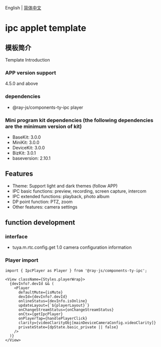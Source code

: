 English | [简体中文](./README-zh_CN.md)

# ipc applet template

## 模板简介

Template Introduction

### APP version support

4.5.0 and above

### dependencies

- @ray-js/components-ty-ipc player

### Mini program kit dependencies (the following dependencies are the minimum version of kit)

- BaseKit: 3.0.0
- MiniKit: 3.0.0
- DeviceKit: 3.0.0
- BizKit: 3.0.1
- baseversion: 2.10.1

## Features

- Theme: Support light and dark themes (follow APP)
- IPC basic functions: preview, recording, screen capture, intercom
- IPC extended functions: playback, photo album
- DP point function: PTZ, zoom
- Other features: camera settings

## function development

### interface

- tuya.m.rtc.config.get 1.0 camera configuration information

### Player import

```tsx
import { IpcPlayer as Player } from '@ray-js/components-ty-ipc';

<View className={Styles.playerWrap}>
  {devInfo?.devId && (
    <Player
      defaultMute={isMute}
      devId={devInfo?.devId}
      onlineStatus={devInfo.isOnline}
      updateLayout={`${playerLayout}`}
      onChangeStreamStatus={onChangeStreamStatus}
      onCtx={getIpcPlayer}
      onPlayerTap={handlePlayerClick}
      clarity={videoClarityObj[mainDeviceCameraConfig.videoClarity]}
      privateState={dpState.basic_private || false}
    />
  )}
</View>
```
